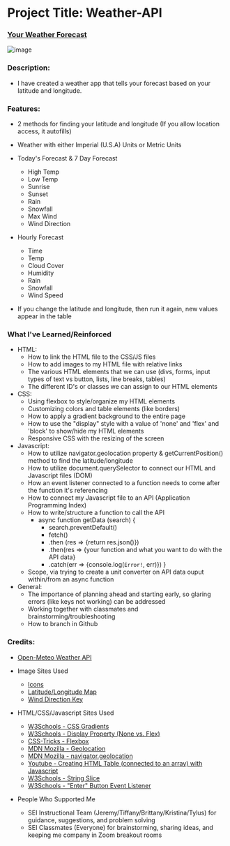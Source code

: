 # Project Title: Weather-API

### [Your Weather Forecast](https://your-weather-forecast.surge.sh/ "Your Weather Forecast")

![image](https://user-images.githubusercontent.com/114373959/196999425-d420b681-0f51-4857-af0b-b8bace0a4826.png)


### Description: 
- I have created a weather app that tells your forecast based on your latitude and longitude.

### Features:
- 2 methods for finding your latitude and longitude (If you allow location access, it autofills)
- Weather with either Imperial (U.S.A) Units or Metric Units

- Today's Forecast & 7 Day Forecast
    - High Temp
    - Low Temp
    - Sunrise
    - Sunset 
    - Rain
    - Snowfall
    - Max Wind
    - Wind Direction

- Hourly Forecast
    - Time
    - Temp
    - Cloud Cover
    - Humidity
    - Rain
    - Snowfall
    - Wind Speed

- If you change the latitude and longitude, then run it again, new values appear in the table

### What I've Learned/Reinforced
- HTML: 
    - How to link the HTML file to the CSS/JS files
    - How to add images to my HTML file with relative links
    - The various HTML elements that we can use (divs, forms, input types of text vs button, lists, line breaks, tables)
    - The different ID's or classes we can assign to our HTML elements
- CSS: 
    - Using flexbox to style/organize my HTML elements
    - Customizing colors and table elements (like borders)
    - How to apply a gradient background to the entire page
    - How to use the "display" style with a value of 'none' and 'flex' and 'block' to show/hide my HTML elements
    - Responsive CSS with the resizing of the screen
- Javascript: 
    - How to utilize navigator.geolocation property & getCurrentPosition() method to find the latitude/longitude
    - How to utilize document.querySelector to connect our HTML and Javascript files (DOM)
    - How an event listener connected to a function needs to come after the function it's referencing
    - How to connect my Javascript file to an API (Application Programming Index)
    - How to write/structure a function to call the API
        - async function getData (search) {
            - search.preventDefault()
            - fetch()
            - .then (res => {return res.json()})
            - .then(res => {your function and what you want to do with the API data}
            - .catch(err => {console.log(`Error!`, err)})
        }
    - Scope, via trying to create a unit converter on API data ouput within/from an async function
- General: 
    - The importance of planning ahead and starting early, so glaring errors (like keys not working) can be addressed
    - Working together with classmates and brainstorming/troubleshooting
    - How to branch in Github

### Credits:  
- [Open-Meteo Weather API](https://open-meteo.com/en/docs "Open-Meteo Weather API")
- Image Sites Used
    - [Icons](https://icons8.com "Icons8")
    - [Latitude/Longitude Map](https://www.99worksheets.com/4th-grade/social-studies-4th-grade/latitude-and-longitude/ "Latitude and Longitude Map") 
    - [Wind Direction Key](https://allmaritime.blogspot.com/2009/11/weather-winds.html "Wind Direction Key")

- HTML/CSS/Javascript Sites Used
    - [W3Schools - CSS Gradients](https://www.w3schools.com/css/css3_gradients.asp "CSS Gradients")
    - [W3Schools - Display Property (None vs. Flex)](https://www.w3schools.com/jsref/prop_style_display.asp "Display Property")
    - [CSS-Tricks - Flexbox](https://css-tricks.com/snippets/css/a-guide-to-flexbox/ "CSS Tricks - Flexbox")
    - [MDN Mozilla - Geolocation](https://developer.mozilla.org/en-US/docs/Web/API/GeolocationCoordinates/longitude "MDN Geolocation")
    - [MDN Mozilla - navigator.geolocation](https://developer.mozilla.org/en-US/docs/Web/API/Navigator/geolocation "MDN navigator.geolocation")
    - [Youtube - Creating HTML Table (connected to an array) with Javascript](https://www.youtube.com/watch?v=XmdOZ5NSqb8 "Youtube Tutorial: JSON Array to HTML Table with Javascript")
    - [W3Schools - String Slice](https://www.w3schools.com/js/js_string_methods.asp"W3Schools "String Slice")
    - [W3Schools - "Enter" Button Event Listener](https://www.w3schools.com/HOWTO/howto_js_trigger_button_enter.asp "Trigger a Button Click on Enter")

- People Who Supported Me
    - SEI Instructional Team (Jeremy/Tiffany/Brittany/Kristina/Tylus) for guidance, suggestions, and problem solving
    - SEI Classmates (Everyone) for brainstorming, sharing ideas, and keeping me company in Zoom breakout rooms
